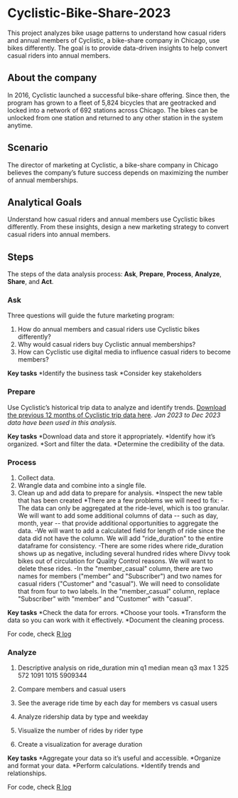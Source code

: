 # Cyclistic-Bike-Share-2023
This project analyzes bike usage patterns to understand how casual riders and annual members of Cyclistic, a bike-share company in Chicago, use bikes differently. The goal is to provide data-driven insights to help convert casual riders into annual members.

## About the company
In 2016, Cyclistic launched a successful bike-share offering. Since then, the program has grown to a fleet of 5,824 bicycles that are geotracked and locked into a network of 692 stations across Chicago. The bikes can be unlocked from one station and returned to any other station in the system anytime.

## Scenario
The director of marketing at Cyclistic, a bike-share company in Chicago believes the company’s future success depends on maximizing the number of annual memberships.

## Analytical Goals
Understand how casual riders and annual members use Cyclistic bikes differently. From these insights, design a new marketing strategy to convert casual riders into annual members.

## Steps
The steps of the data analysis process: **Ask**, **Prepare**, **Process**, **Analyze**, **Share**, and **Act**.

### Ask
Three questions will guide the future marketing program:
1. How do annual members and casual riders use Cyclistic bikes differently?
2. Why would casual riders buy Cyclistic annual memberships?
3. How can Cyclistic use digital media to influence casual riders to become members?

**Key tasks**
*Identify the business task
*Consider key stakeholders

### Prepare
Use Cyclistic’s historical trip data to analyze and identify trends. [Download the previous 12 months of Cyclistic trip data here](https://divvy-tripdata.s3.amazonaws.com/index.html).
*Jan 2023 to Dec 2023 data have been used in this analysis.*

**Key tasks**
*Download data and store it appropriately.
*Identify how it’s organized.
*Sort and filter the data.
*Determine the credibility of the data.

### Process
1. Collect data.
2. Wrangle data and combine into a single file.
3. Clean up and add data to prepare for analysis.
    *Inspect the new table that has been created
    *There are a few problems we will need to fix:
      -The data can only be aggregated at the ride-level, which is too granular. We will want to add some additional columns of data -- such as day, month, year -- that provide additional opportunities to aggregate the data.
      -We will want to add a calculated field for length of ride since the data did not have the column. We will add "ride_duration" to the entire dataframe for consistency.
      -There are some rides where ride_duration shows up as negative, including several hundred rides where Divvy took bikes out of circulation for Quality Control reasons. We will want to delete these rides.
      -In the "member_casual" column, there are two names for members ("member" and "Subscriber") and two names for casual riders ("Customer" and "casual"). We will need to consolidate that from four to two labels. In the "member_casual" column, replace "Subscriber" with "member" and "Customer" with "casual".

**Key tasks**
*Check the data for errors.
*Choose your tools.
*Transform the data so you can work with it effectively.
*Document the cleaning process.

For code, check [R log](https://github.com/04vaishnavi28/Cyclistic-Bike-Share-2023/blob/main/R%20log.txt)

### Analyze
1. Descriptive analysis on ride_duration
min	q1	median	mean	q3	max
1	325	572	1091	1015	5909344


2. Compare members and casual users
3. See the average ride time by each day for members vs casual users
4. Analyze ridership data by type and weekday
5. Visualize the number of rides by rider type
6. Create a visualization for average duration

**Key tasks**
*Aggregate your data so it’s useful and accessible.
*Organize and format your data.
*Perform calculations.
*Identify trends and relationships.

For code, check [R log](https://github.com/04vaishnavi28/Cyclistic-Bike-Share-2023/blob/main/R%20log.txt)

